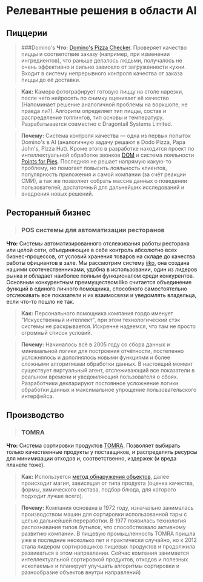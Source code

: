 # Релевантные решения в области AI## Пиццерии>###Domino's__Что:__ [Domino's Pizza Checker](https://newsroom.dominos.com.au/home/2017/12/27/say-cheese-dominos-new-ai-camera-technology-helps-solve-customers-number-one-frustration). Проверяет качество пиццы и соответствие заказу (например, при изменении ингредиентов), что раньше делалось людьми, получалось не очень эффективно и сильно зависело от загруженности кухни. Входит в систему непрерывного контроля качества от заказа пиццы до её доставки.>__Как:__ Камера фотографирует готовую пиццу на столе нарезки, после чего нейросеть по снимку оценивает её качество (Напоминает решение аналогичной проблемы на воркшопе, не правда ли?). Алгоритм определяет тип пиццы, состав и распределение топпингов, тип основы и температуру. Разрабатывается совместно с Dragontail Systems Limited.>__Почему:__ Система контроля качества — одна из первых попыток Domino's в AI (аналогичную задачу решают в Dodo Pizza, Papa John's, Pizza Hut). Кроме этого в разработке находится проект по интеллектуальной обработке звонков [DOM](https://www.restaurantbusinessonline.com/technology/dominos-testing-artificial-intelligence-phone-orders) и система лояльности [Points for Pies](https://pointsforpies.dominos.com/). Последняя не решает напрямую какую-то проблему, но помогает повысить лояльность клиентов, популярность приложения и самой компании (за счёт реакции СМИ), а так же позволяет собрать массив данных о поведении пользователей, достаточный для дальнейших исследований и внедрения новых решений.## Ресторанный бизнес >### POS системы для автоматизации ресторанов__Что:__ Системы автоматизированного отслеживания работы ресторана или целой сети, объединяющие в себе контроль абсолютно всех бизнес-процессов, от условий хранения товаров на складе до качества работы официантов в зале. Мы рассмотрим систему [iiko](https://iiko.ru/), она создана нашими соотечественниками, удобна в использовании, один из лидеров рынка и обладает наиболее полным функционалом среди конкурентов. Основным конкурентным преимуществом iiko считается объединение функций в единого личного помощника, способного самостоятельно отслеживать все показатели и их взаимосвязи и уведомлять владельца, если что-то пошло не так.>__Как:__ Персонального помощника компания гордо именует "Искусственный интеллект", при этом технологический стэк системы не раскрывается. Искренне надеемся, что там не просто огромный список условий.>__Почему:__ Начиналось всё в 2005 году со сбора данных и минимальной логики для построения отчётности, постепенно усложнялось и дополнялось новыми функциями и более сложными алгоритмами обработки данных. В настоящий момент существует виртуальный агент, отслеживающий все показатели в реальном времени и уведомляющий пользователя о сбоях. Разработчики декларируют постоянное усложнение логики обработки данных и максимальное упрощение пользовательского интерфейса.## Производство>### TOMRA__Что:__ Система сортировки продуктов [TOMRA](https://www.tomra.com/en/sorting/food). Позволяет выбирать только качественные продукты у поставщиков, и распределять ресурсы для минимизации отходов и, соответственно, издержек (и вреда планете тоже).>__Как:__ Используется [метод обнаружения объектов](https://patents.justia.com/patent/9158982), далее происходит магия, зависящая от типа продукта (оценка качества, формы, химического состава, подбор блюда, для которого подходит лучше всего).>__Почему:__ Компания основана в 1972 году, изначально занималась производством машин для сортировки использованной тары с целью дальнейшей переработки. В 1977   появилась технология распознавания типов бутылок, что способствовало активному развитию компании. В пищевую промышленность TOMRA пришла уже в последние несколько лет и практически случайно, но к 2012 стала лидером сортировщиков пищевых продуктов и продолжила развиваться в этом направлении. Сейчас компания занимается интеллектуальной сортировкой продуктов, отходов и полезных ископаемых и планирует улучшать алгоритмы сортировки и разнообразие объектов внутри направлений)